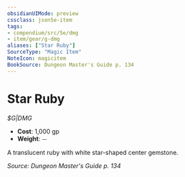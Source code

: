 ```yaml
---
obsidianUIMode: preview
cssclass: json5e-item
tags:
- compendium/src/5e/dmg
- item/gear/g-dmg
aliases: ["Star Ruby"]
SourceType: "Magic Item"
NoteIcon: magicitem
BookSource: Dungeon Master's Guide p. 134
---
```

# Star Ruby
*$G|DMG*  

- **Cost**: 1,000 gp
- **Weight**: ⏤

A translucent ruby with white star-shaped center gemstone.

*Source: Dungeon Master's Guide p. 134*